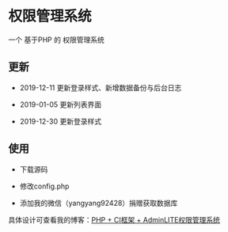 # 权限管理系统

一个 基于PHP 的 权限管理系统

## 更新

- 2019-12-11 更新登录样式、新增数据备份与后台日志

- 2019-01-05 更新列表界面

- 2019-12-30 更新登录样式

## 使用

- 下载源码

- 修改config.php

- 添加我的微信（yangyang92428）捐赠获取数据库


具体设计可查看我的博客：[PHP + CI框架 + AdminLITE权限管理系统](https://www.cnblogs.com/yang-2018/p/11584974.html)
